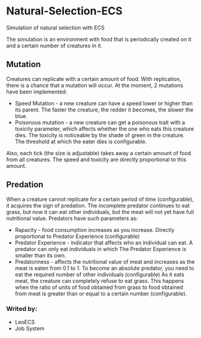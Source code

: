 # Natural-Selection-ECS
Simulation of natural selection with ECS 

  The simulation is an environment with food that is periodically created on it and a certain number of creatures in it.  

## Mutation
Creatures can replicate with a certain amount of food.
With replication, there is a chance that a mutation will occur.
At the moment, 2 mutations have been implemented: 
* Speed Mutation - a new creature can have a speed lower or higher than its parent. The faster the creature, the redder it becomes, the slower the blue.
* Poisonous mutation - a new creature can get a poisonous trait with a toxicity parameter, which affects whether the one who eats this creature dies. The toxicity
is noticeable by the shade of green in the creature.
The threshold at which the eater dies is configurable.

Also, each tick (the size is adjustable) takes away a certain amount of food from all creatures. The speed and toxicity are directly proportional to this amount.
  
## Predation
When a creature cannot replicate for a certain period of time (configurable), it acquires the sign of predation. The incomplete predator continues to eat grass, but now it can 
eat other individuals, but the meat will not yet have full nutritional value.
  Predators have such parameters as:
* Rapacity - food consumption increases as you increase. Directly proportional to Predator Experience (configurable)
* Predator Experience - indicator that affects who an individual can eat. A predator can only eat individuals in which
The Predator Experience is smaller than its own.
* Predatoriness - affects the nutritional value of meat and increases as the meat is eaten from 0.1 to 1. To become an absolute predator, you need to eat the required number of other individuals (configurable)
As it eats meat, the creature can completely refuse to eat grass. This happens when the ratio of units of food obtained from grass to food obtained from meat is greater than or
equal to a certain number (configurable). 

### Writed by:
* LeoECS
* Job System

